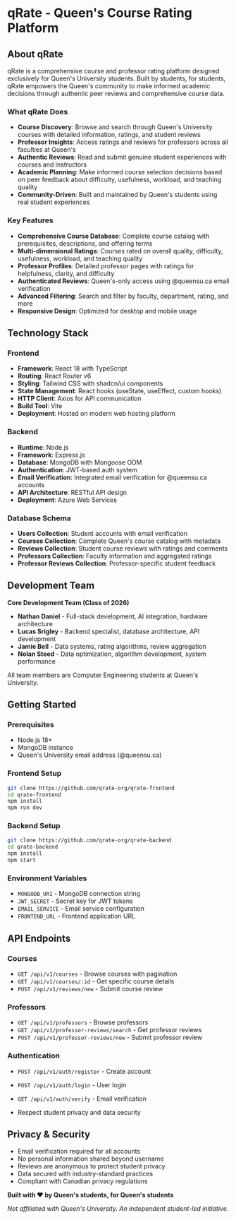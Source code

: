 # qRate - Queen's Course Rating Platform

## About qRate

qRate is a comprehensive course and professor rating platform designed exclusively for Queen's University students. Built by students, for students, qRate empowers the Queen's community to make informed academic decisions through authentic peer reviews and comprehensive course data.

### What qRate Does

- **Course Discovery**: Browse and search through Queen's University courses with detailed information, ratings, and student reviews
- **Professor Insights**: Access ratings and reviews for professors across all faculties at Queen's
- **Authentic Reviews**: Read and submit genuine student experiences with courses and instructors
- **Academic Planning**: Make informed course selection decisions based on peer feedback about difficulty, usefulness, workload, and teaching quality
- **Community-Driven**: Built and maintained by Queen's students using real student experiences

### Key Features

- **Comprehensive Course Database**: Complete course catalog with prerequisites, descriptions, and offering terms
- **Multi-dimensional Ratings**: Courses rated on overall quality, difficulty, usefulness, workload, and teaching quality
- **Professor Profiles**: Detailed professor pages with ratings for helpfulness, clarity, and difficulty
- **Authenticated Reviews**: Queen's-only access using @queensu.ca email verification
- **Advanced Filtering**: Search and filter by faculty, department, rating, and more
- **Responsive Design**: Optimized for desktop and mobile usage

## Technology Stack

### Frontend
- **Framework**: React 18 with TypeScript
- **Routing**: React Router v6
- **Styling**: Tailwind CSS with shadcn/ui components
- **State Management**: React hooks (useState, useEffect, custom hooks)
- **HTTP Client**: Axios for API communication
- **Build Tool**: Vite
- **Deployment**: Hosted on modern web hosting platform

### Backend
- **Runtime**: Node.js
- **Framework**: Express.js
- **Database**: MongoDB with Mongoose ODM
- **Authentication**: JWT-based auth system
- **Email Verification**: Integrated email verification for @queensu.ca accounts
- **API Architecture**: RESTful API design
- **Deployment**: Azure Web Services

### Database Schema
- **Users Collection**: Student accounts with email verification
- **Courses Collection**: Complete Queen's course catalog with metadata
- **Reviews Collection**: Student course reviews with ratings and comments
- **Professors Collection**: Faculty information and aggregated ratings
- **Professor Reviews Collection**: Professor-specific student feedback

## Development Team

**Core Development Team (Class of 2026)**
- **Nathan Daniel** - Full-stack development, AI integration, hardware architecture
- **Lucas Srigley** - Backend specialist, database architecture, API development  
- **Jamie Bell** - Data systems, rating algorithms, review aggregation
- **Nolan Steed** - Data optimization, algorithm development, system performance

All team members are Computer Engineering students at Queen's University.

## Getting Started

### Prerequisites
- Node.js 18+
- MongoDB instance
- Queen's University email address (@queensu.ca)

### Frontend Setup
```bash
git clone https://github.com/qrate-org/qrate-frontend
cd qrate-frontend
npm install
npm run dev
```

### Backend Setup
```bash
git clone https://github.com/qrate-org/qrate-backend
cd qrate-backend
npm install
npm start
```

### Environment Variables
- `MONGODB_URI` - MongoDB connection string
- `JWT_SECRET` - Secret key for JWT tokens
- `EMAIL_SERVICE` - Email service configuration
- `FRONTEND_URL` - Frontend application URL

## API Endpoints

### Courses
- `GET /api/v1/courses` - Browse courses with pagination
- `GET /api/v1/courses/:id` - Get specific course details
- `POST /api/v1/reviews/new` - Submit course review

### Professors  
- `GET /api/v1/professors` - Browse professors
- `GET /api/v1/professor-reviews/search` - Get professor reviews
- `POST /api/v1/professor-reviews/new` - Submit professor review

### Authentication
- `POST /api/v1/auth/register` - Create account
- `POST /api/v1/auth/login` - User login
- `GET /api/v1/auth/verify` - Email verification

- Respect student privacy and data security

## Privacy & Security

- Email verification required for all accounts
- No personal information shared beyond username
- Reviews are anonymous to protect student privacy
- Data secured with industry-standard practices
- Compliant with Canadian privacy regulations

**Built with ❤️ by Queen's students, for Queen's students**

*Not affiliated with Queen's University. An independent student-led initiative.*
